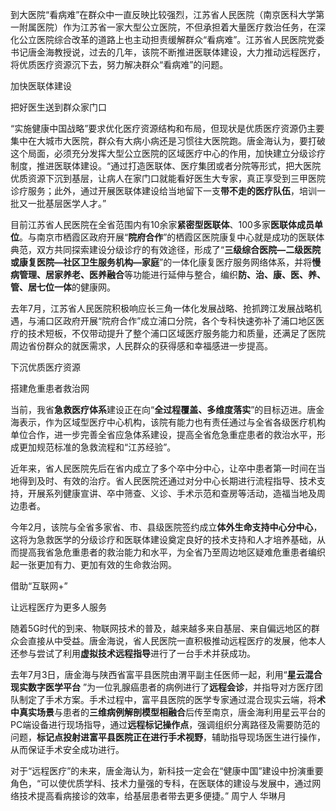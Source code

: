 到大医院“看病难”在群众中一直反映比较强烈，江苏省人民医院（南京医科大学第一附属医院）作为江苏省一家大型公立医院，不但承担着大量医疗救治任务，在深化公立医院综合改革的道路上也主动担责缓解群众“看病难”。江苏省人民医院党委书记唐金海教授说，过去的几年，该院不断推进医联体建设，大力推动远程医疗，将优质医疗资源沉下去，努力解决群众“看病难”的问题。

加快医联体建设

把好医生送到群众家门口

“实施健康中国战略”要求优化医疗资源结构和布局，但现状是优质医疗资源仍主要集中在大城市大医院，群众有大病小病还是习惯往大医院跑。唐金海认为，要打破这个局面，必须充分发挥大型公立医院的区域医疗中心的作用，加快建立分级诊疗制度，推进医联体建设。“通过打造医联体、医疗集团或者分院等形式，把大医院优质资源下沉到基层，让病人在家门口就能看好医生大专家，真正享受到三甲医院诊疗服务；此外，通过开展医联体建设给当地留下一支**带不走的医疗队伍**，培训一批又一批基层医学人才。”

目前江苏省人民医院在全省范围内有10余家**紧密型医联体**、100多家**医联体成员单位**。与南京市栖霞区政府开展“**院府合作**”的栖霞区医院康复中心就是成功的医联体典范，双方共同探索建设分级诊疗的有效途径，形成了“**三级综合医院—二级医院或康复医院—社区卫生服务机构—家庭**”的一体化康复医疗服务网络体系，并将**慢病管理、居家养老、医养融合**等功能进行延伸与整合，编织**防、治、康、医、养、管、居七位一体**的健康网。

去年7月，江苏省人民医院积极响应长三角一体化发展战略、抢抓跨江发展战略机遇，与浦口区政府开展“院府合作”成立浦口分院，各个专科快速弥补了浦口地区医疗的技术短板，不仅带动提升了整个浦口区域医疗服务能力和质量，还满足了医院周边省份群众的就医需求，人民群众的获得感和幸福感进一步提高。

下沉优质医疗资源

搭建危重患者救治网

当前，我省**急救医疗体系**建设正在向“**全过程覆盖、多维度落实**”的目标迈进。唐金海表示，作为区域型医疗中心机构，该院有能力也有责任通过与全省各级医疗机构单位合作，进一步完善全省应急体系建设，提高全省危急重症患者的救治水平，形成更加规范标准的急救流程和“江苏经验”。

近年来，省人民医院先后在省内成立了多个卒中分中心，让卒中患者第一时间在当地得到及时、有效的治疗。省人民医院还通过对分中心长期进行流程指导、技术支持，开展系列健康宣讲、卒中筛查、义诊、手术示范和查房等活动，造福当地及周边患者。

今年2月，该院与全省多家省、市、县级医院签约成立**体外生命支持中心分中心**，这将为急救医学的分级诊疗和医联体建设奠定良好的技术支持和人才培养基础，从而提高我省急危重患者的救治能力和水平，为全省乃至周边地区疑难危重患者编织起一张更加有力、更加有效的生命救治网。

借助“互联网+”

让远程医疗为更多人服务

随着5G时代的到来、物联网技术的普及，越来越多来自基层、来自偏远地区的群众会直接从中受益。唐金海说，省人民医院一直积极推动远程医疗的发展，他本人还参与尝试了利用**虚拟技术远程指导**进行了一台手术并获成功。

去年7月3日，唐金海与陕西省富平县医院由渭平副主任医师一起，利用“**星云混合现实数字医学平台** ”为一位乳腺癌患者的病例进行了**远程会诊**，并指导对方医疗团队制定了手术方案。手术过程中，富平县医院的医学专家通过混合现实云端，将**术中真实场景**与患者的**三维病例解剖模型相融合**后传至南京，唐金海利用星云平台的PC端设备进行现场指导，通过**远程标记操作点**，强调组织分离路径及需要防范的问题，**标记点投射进富平县医院正在进行手术视野**，辅助指导现场医生进行操作，从而保证手术安全成功进行。

对于“远程医疗”的未来，唐金海认为，新科技一定会在“健康中国”建设中扮演重要角色，“可以使优质学科、技术力量强的专科，在医联体的建设与发展中，通过网络技术提高看病接诊的效率，给基层患者带去更多便捷。” 周宁人 华琳月